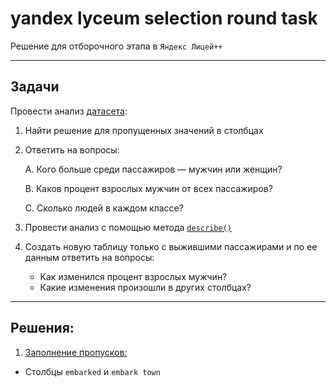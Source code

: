 # yandex lyceum selection round task 

Решение для отборочного этапа в `Яндекс Лицей++`

---
## Задачи 
Провести анализ [датасета](https://github.com/mwaskom/seaborn-data/blob/master/titanic.csv):
1. Найти решение для пропущенных значений в столбцах 
2. Ответить на вопросы:
   
    A. Кого больше среди пассажиров — мужчин или женщин?
   
    B. Каков процент взрослых мужчин от всех пассажиров?
   
    C. Сколько людей в каждом классе?
   
3. Провести анализ с помощью метода [`describe()`](https://pandas.pydata.org/pandas-docs/stable/reference/api/pandas.DataFrame.describe.html)
4. Создать новую таблицу только с выжившими пассажирами и по ее данным ответить на вопросы: 
    * Как изменился процент взрослых мужчин?
    * Какие изменения произошли в других столбцах?
    
---

## Решения: 
1. [Заполнение пропусков:](/main.ipynb#missed) 
 * Столбцы `embarked` и `embark town`